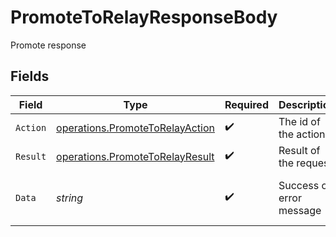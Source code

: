 # PromoteToRelayResponseBody

Promote response


## Fields

| Field                                                                              | Type                                                                               | Required                                                                           | Description                                                                        | Example                                                                            |
| ---------------------------------------------------------------------------------- | ---------------------------------------------------------------------------------- | ---------------------------------------------------------------------------------- | ---------------------------------------------------------------------------------- | ---------------------------------------------------------------------------------- |
| `Action`                                                                           | [operations.PromoteToRelayAction](../../models/operations/promotetorelayaction.md) | :heavy_check_mark:                                                                 | The id of the action                                                               |                                                                                    |
| `Result`                                                                           | [operations.PromoteToRelayResult](../../models/operations/promotetorelayresult.md) | :heavy_check_mark:                                                                 | Result of the request                                                              |                                                                                    |
| `Data`                                                                             | *string*                                                                           | :heavy_check_mark:                                                                 | Success or error message                                                           | 17dadf50-6056-4c8b-a935-6b97d14b89a7                                               |